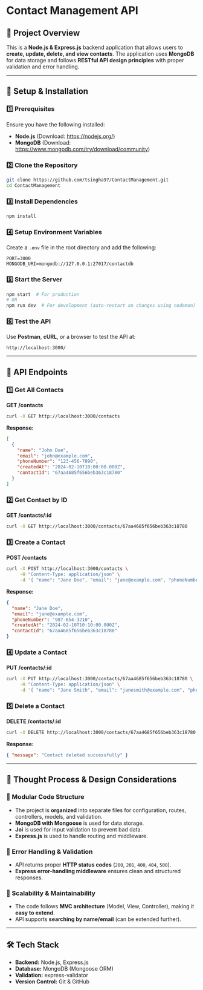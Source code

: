 # Contact Management API

## 📌 Project Overview

This is a **Node.js & Express.js** backend application that allows users to **create, update, delete, and view contacts**. The application uses **MongoDB** for data storage and follows **RESTful API design principles** with proper validation and error handling.

---

## 🚀 Setup & Installation

### 1️⃣ Prerequisites

Ensure you have the following installed:

- **Node.js** (Download: https://nodejs.org/)
- **MongoDB** (Download: https://www.mongodb.com/try/download/community)

### 2️⃣ Clone the Repository

```bash
git clone https://github.com/tsingha97/ContactManagement.git
cd ContactManagement
```

### 3️⃣ Install Dependencies

```bash
npm install
```

### 4️⃣ Setup Environment Variables

Create a `.env` file in the root directory and add the following:

```env
PORT=3000
MONGODB_URI=mongodb://127.0.0.1:27017/contactdb
```

### 5️⃣ Start the Server

```bash
npm start  # For production
# OR
npm run dev  # For development (auto-restart on changes using nodemon)
```

### 6️⃣ Test the API

Use **Postman**, **cURL**, or a browser to test the API at:

```
http://localhost:3000/
```

---

## 📌 API Endpoints

### 1️⃣ Get All Contacts

**GET /contacts**

```bash
curl -X GET http://localhost:3000/contacts
```

**Response:**

```json
[
  {
    "name": "John Doe",
    "email": "john@example.com",
    "phoneNumber": "123-456-7890",
    "createdAt": "2024-02-10T10:00:00.000Z",
    "contactId": "67aa4685f656beb363c18780"
  }
]
```

### 2️⃣ Get Contact by ID

**GET /contacts/:id**

```bash
curl -X GET http://localhost:3000/contacts/67aa4685f656beb363c18780
```

### 3️⃣ Create a Contact

**POST /contacts**

```bash
curl -X POST http://localhost:3000/contacts \
     -H "Content-Type: application/json" \
     -d '{ "name": "Jane Doe", "email": "jane@example.com", "phoneNumber": "987-654-3210" }'
```

**Response:**

```json
{
  "name": "Jane Doe",
  "email": "jane@example.com",
  "phoneNumber": "987-654-3210",
  "createdAt": "2024-02-10T10:10:00.000Z",
  "contactId": "67aa4685f656beb363c18780"
}
```

### 4️⃣ Update a Contact

**PUT /contacts/:id**

```bash
curl -X PUT http://localhost:3000/contacts/67aa4685f656beb363c18780 \
     -H "Content-Type: application/json" \
     -d '{ "name": "Jane Smith", "email": "janesmith@example.com", "phoneNumber": "123-555-6789" }'
```

### 5️⃣ Delete a Contact

**DELETE /contacts/:id**

```bash
curl -X DELETE http://localhost:3000/contacts/67aa4685f656beb363c18780
```

**Response:**

```json
{ "message": "Contact deleted successfully" }
```

---

## 🧠 Thought Process & Design Considerations

### 🔹 Modular Code Structure

- The project is **organized** into separate files for configuration, routes, controllers, models, and validation.
- **MongoDB with Mongoose** is used for data storage.
- **Joi** is used for input validation to prevent bad data.
- **Express.js** is used to handle routing and middleware.

### 🔹 Error Handling & Validation

- API returns proper **HTTP status codes** (`200`, `201`, `400`, `404`, `500`).
- **Express error-handling middleware** ensures clean and structured responses.

### 🔹 Scalability & Maintainability

- The code follows **MVC architecture** (Model, View, Controller), making it **easy to extend**.
- API supports **searching by name/email** (can be extended further).

---

## 🛠 Tech Stack

- **Backend:** Node.js, Express.js
- **Database:** MongoDB (Mongoose ORM)
- **Validation:** express-validator
- **Version Control:** Git & GitHub
